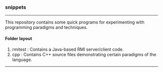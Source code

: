 ### snippets
---

This repository contains some quick programs for experimenting with programming paradigms and techniques.

#### Folder layout
1. rmitest : Contains a Java-based RMI server/client code.
2. cpp : Contains C++ source files demonstrating certain paradigms of the language.

---

